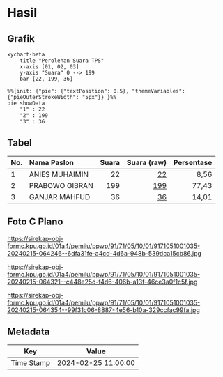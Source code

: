 # Hasil

## Grafik

```mermaid
xychart-beta
    title "Perolehan Suara TPS"
    x-axis [01, 02, 03]
    y-axis "Suara" 0 --> 199
    bar [22, 199, 36]
```

```mermaid
%%{init: {"pie": {"textPosition": 0.5}, "themeVariables": {"pieOuterStrokeWidth": "5px"}} }%%
pie showData
    "1" : 22
    "2" : 199
    "3" : 36
```

## Tabel

| No. | Nama Paslon    | Suara | Suara (raw) | Persentase |
|:--- |:-------------- | -----:| -----------:| ----------:|
| 1   | ANIES MUHAIMIN | 22    | [22][p-1]   | 8,56       |
| 2   | PRABOWO GIBRAN | 199   | [199][p-2]  | 77,43      |
| 3   | GANJAR MAHFUD  | 36    | [36][p-3]   | 14,01      |


[p-1]: https://github.com/gigit-pemilu/pemilu-2024-91-papua/blob/main/pilpres/hitung-suara/sub/91-papua/sub/71-kota-jayapura/sub/05-heram/sub/1001-hedam/sub/035-tps/sub/paslon-1.txt
[p-2]: https://github.com/gigit-pemilu/pemilu-2024-91-papua/blob/main/pilpres/hitung-suara/sub/91-papua/sub/71-kota-jayapura/sub/05-heram/sub/1001-hedam/sub/035-tps/sub/paslon-2.txt
[p-3]: https://github.com/gigit-pemilu/pemilu-2024-91-papua/blob/main/pilpres/hitung-suara/sub/91-papua/sub/71-kota-jayapura/sub/05-heram/sub/1001-hedam/sub/035-tps/sub/paslon-3.txt

## Foto C Plano

https://sirekap-obj-formc.kpu.go.id/01a4/pemilu/ppwp/91/71/05/10/01/9171051001035-20240215-064246--6dfa31fe-a4cd-4d6a-948b-539dca15cb86.jpg

https://sirekap-obj-formc.kpu.go.id/01a4/pemilu/ppwp/91/71/05/10/01/9171051001035-20240215-064321--c448e25d-f4d6-406b-a13f-46ce3a0f1c5f.jpg

https://sirekap-obj-formc.kpu.go.id/01a4/pemilu/ppwp/91/71/05/10/01/9171051001035-20240215-064354--99f31c06-8887-4e56-b10a-329ccfac99fa.jpg


## Metadata

| Key        | Value               |
| ---------- | ------------------- |
| Time Stamp | 2024-02-25 11:00:00 |



